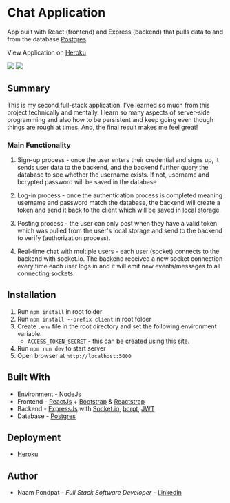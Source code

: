 # Chat Application

App built with React (frontend) and Express (backend) that pulls data to and from the database [Postgres](http://postgresql.org/).

View Application on [Heroku](https://naamp-chat-app.herokuapp.com/)

<img src="https://user-images.githubusercontent.com/53867191/101245189-fec39b00-36d8-11eb-9b84-29f82adfe4fc.png" />

<img src="https://user-images.githubusercontent.com/53867191/102899031-5c294d00-4438-11eb-8010-4c41ccc64127.png" />

## Summary

This is my second full-stack application. I've learned so much from this project technically and mentally. I learn so many aspects of server-side programming and also how to be persistent and keep going even though things are rough at times. And, the final result makes me feel great!

### Main Functionality

1) Sign-up process - once the user enters their credential and signs up, it sends user data to the backend, and the backend further query the database to see whether the username exists. If not, username and bcrypted password will be saved in the database

2) Log-in process - once the authentication process is completed meaning username and password match the database, the backend will create a token and send it back to the client which will be saved in local storage.

3) Posting process - the user can only post when they have a valid token which was pulled from the user's local storage and send to the backend to verify (authorization process).

4) Real-time chat with multiple users - each user (socket) connects to the backend with socket.io. The backend received a new socket connection every time each user logs in and it will emit new events/messages to all connecting sockets.


## Installation

1. Run `npm install` in root folder
2. Run `npm install --prefix client` in root folder
3. Create `.env` file in the root directory and set the following environment variable.
   - `ACCESS_TOKEN_SECRET` - this can be created using this [site](https://www.javainuse.com/jwtgenerator).
4. Run `npm run dev` to start server
5. Open browser at `http://localhost:5000`

## Built With

- Environment - [NodeJs](https://nodejs.org/en/)
- Frontend - [ReactJs](https://reactjs.org/) + [Bootstrap](https://getbootstrap.com/) & [Reactstrap](https://reactstrap.github.io/)
- Backend - [ExpressJs](https://expressjs.com/) with [Socket.io](https://socket.io/), [bcrpt](https://www.npmjs.com/package/bcrypt), [JWT](https://jwt.io/)
- Database - [Postgres](http://postgresql.org/)

## Deployment

- [Heroku](https://www.heroku.com)

## Author

- Naam Pondpat - _Full Stack Software Developer_ - [LinkedIn](https://www.linkedin.com/in/naam-pondpat-638153150/)

